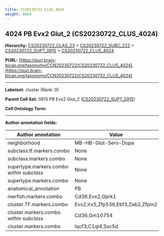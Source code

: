 ```yaml
---
title: CS20230722_CLUS_4024
weight: 4024
---
```

## 4024 PB Evx2 Glut_2 (CS20230722_CLUS_4024)
<b>Hierarchy: </b>
[CS20230722_CLAS_23](../CS20230722_CLAS_23) >
[CS20230722_SUBC_222](../CS20230722_SUBC_222) >
[CS20230722_SUPT_0915](../CS20230722_SUPT_0915) >
[CS20230722_CLUS_4024](../CS20230722_CLUS_4024)

**PURL:** [https://purl.brain-bican.org/taxonomy/CCN20230722/CS20230722_CLUS_4024](https://purl.brain-bican.org/taxonomy/CCN20230722/CS20230722_CLUS_4024)

---


**Labelset:** cluster (Rank: 0)

**Parent Cell Set:** 0915 PB Evx2 Glut_2 ([CS20230722_SUPT_0915](../CS20230722_SUPT_0915))



**Cell Ontology Term:** 

[MARKER GENES.]: #


---

[TRANSFERRED ANNOTATIONS.]: #


[AUTHOR ANNOTATION FIELDS.]: #


**Author annotation fields:**

| Author annotation | Value |
|-------------------|-------|
|neighborhood|MB-HB-Glut-Sero-Dopa|
|subclass.tf.markers.combo|None|
|subclass.markers.combo|None|
|supertype.markers.combo _within subclass_|None|
|supertype.markers.combo|None|
|anatomical_annotation|PB|
|merfish.markers.combo|Cd36,Evx2,Oprk1|
|cluster.TF.markers.combo|Evx2,Irx5,Zfp536,Ebf3,Zeb2,Zfpm2|
|cluster.markers.combo _within subclass_|Cd36,Gm10754|
|cluster.markers.combo|Iqcf3,C1ql4,Ssc5d|
